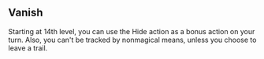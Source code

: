 ## Vanish
Starting at 14th level, you can use the Hide action as a bonus action on your turn. Also, you can't be tracked by nonmagical means, unless you choose to leave a trail.

